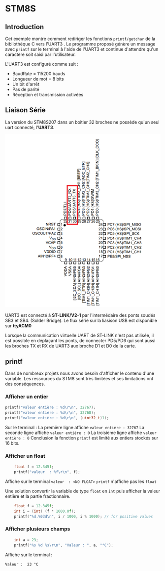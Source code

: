 ﻿# STM8S

## Introduction
Cet exemple montre comment rediriger les fonctions `printf/getchar` de la bibliothèque C vers l'UART3 . Le programme proposé génère un message avec `printf` sur le terminal à l'aide de l'UART3 et continue d'attendre qu'un caractère soit saisi par l'utilisateur.

L'UART3 est configuré comme suit :

-   BaudRate = 115200 bauds
-   Longueur de mot = 8 bits
-   Un bit d'arrêt
-   Pas de parité
-   Réception et transmission activées

## Liaison Série

La version du STM8S207 dans un boitier  32 broches ne possède qu'un seul uart connecté, l'**UART3**.

![Brochage STM8S207](/02_serial/brochageSTM8S2007.png)

UART3  est connecté  à  **ST-LINK/V2-1** par l'intermédaire des ponts soudés SB3 et SB4. (Solder Bridge). Le flux série sur la liasison USB est disponible sur **ttyACM0** 

Lorsque la communication virtuelle UART de ST-LINK n'est pas utilisée,  il est possible en déplaçant les ponts, de connecter PD5/PD6 qui sont aussi les broches TX et RX de UART3 aux broche D1 et D0 de la carte.

## printf
Dans de nombreux projets nous avons besoin d'afficher le contenu d'une variable. Les ressources du STM8 sont très limitées et ses limitations ont des conséquences.

### Afficher un entier
```c
printf("valeur entière : %d\r\n", 32767);
printf("valeur entière : %d\r\n", 32768);
printf("valeur entière : %d\r\n", (uint32_t)1);
```
Sur le terminal :
La première ligne  affiche  `valeur entière : 32767`
La seconde ligne affiche  `valeur entière : 0`
La troisième ligne affiche  `valeur entière : 0`
Conclusion la fonction `printf` est limité aux entiers stockés sur 16 bits. 

### Afficher un float
```c
	float f = 12.345f;
    printf("valeur  : %f\r\n", f);
```
Affiche sur le terminal
`valeur  : <NO FLOAT>`
`printf` n'affiche pas les `float`

Une solution convertir la variable de type `float` en `int` puis afficher la valeur entière et la partie fractionnaire.
```c
    float f = 12.345f;
    int i = (int) (f * 1000.0f);
    printf("%d.%03d\n", i / 1000, i % 1000); // for positive values
```

### Afficher plusieurs champs
```c
	int a = 23;
    printf("%s %d %s\r\n", "Valeur : ", a, "°C");
```
Affiche sur le terminal :

    Valeur :  23 °C




